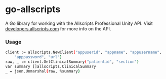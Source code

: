 # go-allscripts

A Go library for working with the Allscripts Professional Unity API. Visit 
[developers.allscripts.com](http://developer.allscripts.com) for more info on
the API.  

### Usage

```sh
client := allscripts.NewClient("appuserid", "appname", "appusername",
    "apppassword", "url")
raw, _ := client.GetClinicalSummary("patientid", "section")
var summary []allscripts.ClinicalSummary
_ = json.Unmarshal(raw, %summary)
```
